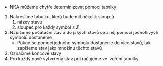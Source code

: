 - NKA můžeme chytře determinizovat pomocí tabulky
1. Nakreslíme tabulku, která bude mít několik sloupců
	1. název stavu
	2. sloupec pro každy symbol z $\Sigma$
2. Napíšeme počáteční stav a do jakých stavů se z něj pomocí jednotlivých symbolů dostaneme
	- Pokud se pomocí jednoho symbolu dostaneme do více stavů, tak zapíšeme stav jako množinu těchto stavů
3. Označíme koncové stavy
4. Pro každý nově vytvořený stav pokračujeme ve tvoření tabulky